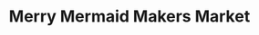 ---
title: "Merry Mermaid Makers Market"
url: /washburn/merry-mermaid-makers-market/
shop: Allgemein
---